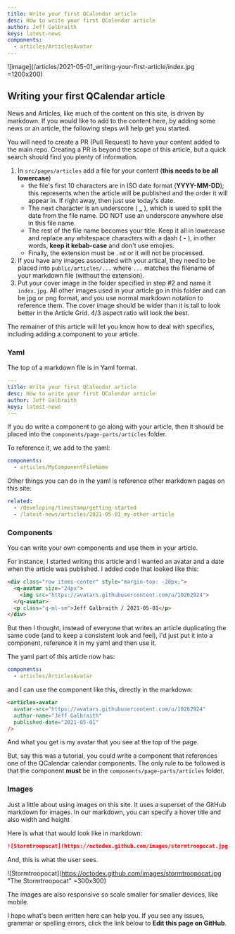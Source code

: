 ```yaml
---
title: Write your first QCalendar article
desc: How to write your first QCalendar article
author: Jeff Galbraith
keys: latest-news
components:
  - articles/ArticlesAvatar
---
```


![image](/articles/2021-05-01_writing-your-first-article/index.jpg =1200x200)

## Writing your first QCalendar article

<articles-avatar
  avatar-src="https://avatars.githubusercontent.com/u/10262924"
  author-name="Jeff Galbraith"
  published-date="2021-05-01"
/>

News and Articles, like much of the content on this site, is driven by markdown. If you would like to add to the content here, by adding some news or an article, the following steps will help get you started.

You will need to create a PR (Pull Request) to have your content added to the main repo. Creating a PR is beyond the scope of this article, but a quick search should find you plenty of information.

1. In `src/pages/articles` add a file for your content (**this needs to be all lowercase**)
    - the file's first 10 characters are in ISO date format (**YYYY-MM-DD**); this represents when the article will be published and the order it will appear in. If right away, then just use today's date.
    - The next character is an underscore ( **_** ), which is used to split the date from the file name. DO NOT use an underscore anywhere else in this file name.
    - The rest of the file name becomes your title. Keep it all in lowercase and replace any whitespace characters with a dash ( **-** ), in other words, **keep it kebab-case** and don't use emojies.
    - Finally, the extension must be `.md` or it will not be processed.
2. If you have any images associated with your artical, they need to be placed into `public/articles/...` where `...` matches the filename of your markdown file (without the extension).
3. Put your cover image in the folder specified in step #2 and name it `index.jpg`. All other images used in your article go in this folder and can be jpg or png format, and you use normal markdown notation to reference them. The cover image should be wider than it is tall to look better in the Article Grid. 4/3 aspect ratio will look the best.

The remainer of this article will let you know how to deal with specifics, including adding a component to your article.

### Yaml

The top of a markdown file is in Yaml format.

```yaml
---
title: Write your first QCalendar article
desc: How to write your first QCalendar article
author: Jeff Galbraith
keys: latest-news
---
```

If you do write a component to go along with your article, then it should be placed into the `components/page-parts/articles` folder.

To reference it, we add to the yaml:

```yaml
components:
  - articles/MyComponentFileName
```

Other things you can do in the yaml is reference other markdown pages on this site:

```yaml
related:
  - /developing/timestamp/getting-started
  - /latest-news/articles/2021-05-01_my-other-article
```
### Components
You can write your own components and use them in your article.

For instance, I started writing this article and I wanted an avatar and a date when the article was published. I added code that looked like this:

```html
<div class="row items-center" style="margin-top: -20px;">
  <q-avatar size="24px">
    <img src="https://avatars.githubusercontent.com/u/10262924">
  </q-avatar>
  <p class="q-ml-sm">Jeff Galbraith / 2021-05-01</p>
</div>
```

But then I thought, instead of everyone that writes an article duplicating the same code (and to keep a consistent look and feel), I'd just put it into a component, reference it in my yaml and then use it.

The yaml part of this article now has:

```yaml
components:
  - articles/ArticlesAvatar
```

and I can use the component like this, directly in the markdown:

```html
<articles-avatar
  avatar-src="https://avatars.githubusercontent.com/u/10262924"
  author-name="Jeff Galbraith"
  published-date="2021-05-01"
/>
```

And what you get is my avatar that you see at the top of the page.

But, say this was a tutorial, you could write a component that references one of the QCalendar calendar components. The only rule to be followed is that the component **must** be in the `components/page-parts/articles` folder.

### Images

Just a little about using images on this site. It uses a superset of the GitHub markdown for images. In our markdown, you can specify a hover title and also width and height

Here is what that would look like in markdown:

```md
![Stormtroopocat](https://octodex.github.com/images/stormtroopocat.jpg "The Stormtroopocat" =300x300)
```

And, this is what the user sees.

![Stormtroopocat](https://octodex.github.com/images/stormtroopocat.jpg "The Stormtroopocat" =300x300)

The images are also responsive so scale smaller for smaller devices, like mobile.

I hope what's been written here can help you. If you see any issues, grammar or spelling errors, click the link below to **Edit this page on GitHub**.